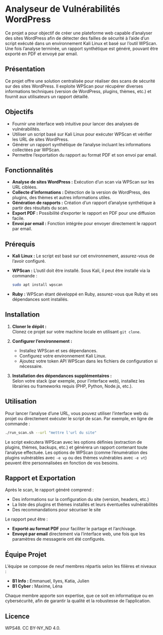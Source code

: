 # Analyseur de Vulnérabilités WordPress

Ce projet a pour objectif de créer une plateforme web capable d’analyser des sites WordPress afin de détecter des failles de sécurité à l’aide d’un script exécuté dans un environnement Kali Linux et basé sur l’outil WPScan. Une fois l’analyse terminée, un rapport synthétique est généré, pouvant être exporté en PDF et envoyé par email.

## Présentation

Ce projet offre une solution centralisée pour réaliser des scans de sécurité sur des sites WordPress. Il exploite WPScan pour récupérer diverses informations techniques (version de WordPress, plugins, thèmes, etc.) et fournit aux utilisateurs un rapport détaillé.

## Objectifs

- Fournir une interface web intuitive pour lancer des analyses de vulnérabilités.
- Utiliser un script basé sur Kali Linux pour exécuter WPScan et vérifier les URL de sites WordPress.
- Générer un rapport synthétique de l’analyse incluant les informations collectées par WPScan.
- Permettre l’exportation du rapport au format PDF et son envoi par email.

## Fonctionnalités

- **Analyse de sites WordPress :** Exécution d’un scan via WPScan sur les URL ciblées.
- **Collecte d’informations :** Détection de la version de WordPress, des plugins, des thèmes et autres informations utiles.
- **Génération de rapports :** Création d’un rapport d’analyse synthétique à partir des résultats du scan.
- **Export PDF :** Possibilité d’exporter le rapport en PDF pour une diffusion facile.
- **Envoi par email :** Fonction intégrée pour envoyer directement le rapport par email.

## Prérequis

- **Kali Linux :** Le script est basé sur cet environnement, assurez-vous de l’avoir configuré.
- **WPScan :** L’outil doit être installé. Sous Kali, il peut être installé via la commande :
  
  ```bash
  sudo apt install wpscan
  ```

- **Ruby :** WPScan étant développé en Ruby, assurez-vous que Ruby et ses dépendances sont installés.


## Installation

1. **Cloner le dépôt :**  
   Clonez ce projet sur votre machine locale en utilisant `git clone`.

2. **Configurer l’environnement :**  
   - Installez WPScan et ses dépendances.
   - Configurez votre environnement Kali Linux.
   - Ajoutez votre token API WPScan dans les fichiers de configuration si nécessaire.

3. **Installation des dépendances supplémentaires :**  
   Selon votre stack (par exemple, pour l’interface web), installez les librairies ou frameworks requis (PHP, Python, Node.js, etc.).

## Utilisation

Pour lancer l’analyse d’une URL, vous pouvez utiliser l’interface web du projet ou directement exécuter le script de scan. Par exemple, en ligne de commande :

```bash
./run_scan.sh --url "mettre l'url du site"
```

Le script exécutera WPScan avec les options définies (extraction de plugins, thèmes, backups, etc.) et générera un rapport contenant toute l’analyse effectuée. Les options de WPScan (comme l’énumération des plugins vulnérables avec `-e vp` ou des thèmes vulnérables avec `-e vt`) peuvent être personnalisées en fonction de vos besoins.

## Rapport et Exportation

Après le scan, le rapport généré comprend :

- Des informations sur la configuration du site (version, headers, etc.)
- La liste des plugins et thèmes installés et leurs éventuelles vulnérabilités
- Des recommandations pour sécuriser le site

Le rapport peut être :
- **Exporté au format PDF** pour faciliter le partage et l’archivage.
- **Envoyé par email** directement via l’interface web, une fois que les paramètres de messagerie ont été configurés.

## Équipe Projet

L’équipe se compose de neuf membres répartis selon les filières et niveaux :

- **B1 Info :** Emmanuel, Ilyes, Katia, Julien
- **B1 Cyber :** Maxime, Léna

Chaque membre apporte son expertise, que ce soit en informatique ou en cybersécurité, afin de garantir la qualité et la robustesse de l’application.

## Licence

WPS48. CC BY-NY_ND 4.0.
